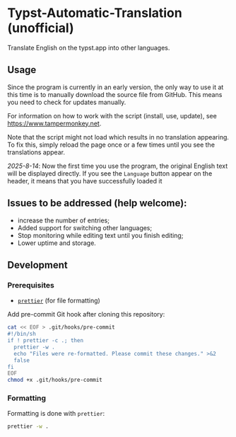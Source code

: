# Typst-Automatic-Translation (unofficial)

Translate English on the typst.app into other languages.

## Usage

Since the program is currently in an early version, the only way to use it at this time is to manually download the source file from GitHub. This means you need to check for updates manually.

For information on how to work with the script (install, use, update), see https://www.tampermonkey.net.

Note that the script might not load which results in no translation appearing. To fix this, simply reload the page once or a few times until you see the translations appear.

*2025-8-14*: Now the first time you use the program, the original English text will be displayed directly. If you see the `Language` button appear on the header, it means that you have successfully loaded it

## Issues to be addressed (help welcome):

- increase the number of entries;
- Added support for switching other languages;
- Stop monitoring while editing text until you finish editing;
- Lower uptime and storage.

## Development

### Prerequisites

- [`prettier`](https://prettier.io) (for file formatting)

Add pre-commit Git hook after cloning this repository:

```sh
cat << EOF > .git/hooks/pre-commit
#!/bin/sh
if ! prettier -c .; then
  prettier -w .
  echo "Files were re-formatted. Please commit these changes." >&2
  false
fi
EOF
chmod +x .git/hooks/pre-commit
```

### Formatting

Formatting is done with `prettier`:

```sh
prettier -w .
```
